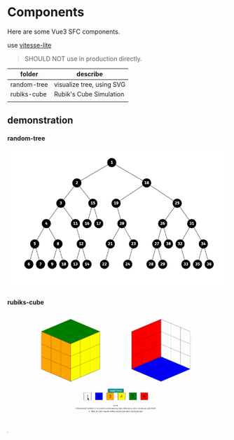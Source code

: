 # Components

Here are some Vue3 SFC components.

use [vitesse-lite](https://github.com/antfu/vitesse-lite)

> SHOULD NOT use in production directly.

| folder      | describe                  |
| ----------- | ------------------------- |
| random-tree | visualize tree, using SVG |
| rubiks-cube | Rubik's Cube Simulation   |
|             |                           |





## demonstration



#### random-tree

![](./random-tree/demo/tree.png)



#### rubiks-cube

![](./rubiks-cube/demo/cube.gif)
